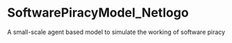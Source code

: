 # SoftwarePiracyModel_Netlogo
A small-scale agent based model to simulate the working of software piracy
